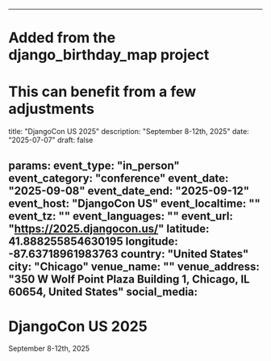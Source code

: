 
---
# Added from the django_birthday_map project
# This can benefit from a few adjustments
title: "DjangoCon US 2025"
description: "September 8-12th, 2025"
date: "2025-07-07"
draft: false

params:
  event_type: "in_person"
  event_category: "conference"
  event_date: "2025-09-08"
  event_date_end: "2025-09-12"
  event_host: "DjangoCon US"
  event_localtime: ""
  event_tz: ""
  event_languages: ""
  event_url: "https://2025.djangocon.us/"
  latitude: 41.888255854630195
  longitude: -87.63718961983763
  country: "United States"
  city: "Chicago"
  venue_name: ""
  venue_address: "350 W Wolf Point Plaza Building 1, Chicago, IL 60654, United States"
  social_media:
---

# DjangoCon US 2025

September 8-12th, 2025
